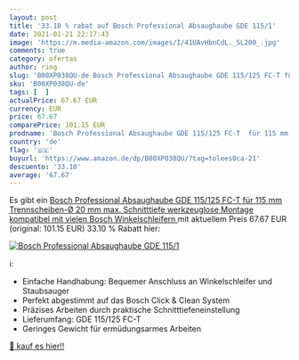 ```yaml
---
layout: post
title: '33.10 % rabat auf Bosch Professional Absaughaube GDE 115/1'
date: 2021-01-21 22:17:43
image: 'https://m.media-amazon.com/images/I/41UAvHbnCdL._SL200_.jpg'
comments: true
category: ofertas
author: ring
slug: 'B00XP038QU-de Bosch Professional Absaughaube GDE 115/125 FC-T für 115 mm...'
sku: 'B00XP038QU-de'
tags: [  ]
actualPrice: 67.67 EUR
currency: EUR
price: 67.67
comparePrice: 101.15 EUR
prodname: 'Bosch Professional Absaughaube GDE 115/125 FC-T  für 115 mm Trennscheiben-Ø  20 mm max. Schnitttiefe  werkzeuglose Montage  kompatibel mit vielen Bosch Winkelschleifern '
country: 'de'
flag: '🇩🇪'
buyurl: 'https://www.amazon.de/dp/B00XP038QU/?tag=tolees0ca-21'
descuento: '33.10'
average: '67.67'
---
```


Es gibt ein [Bosch Professional Absaughaube GDE 115/125 FC-T  für 115 mm Trennscheiben-Ø  20 mm max. Schnitttiefe  werkzeuglose Montage  kompatibel mit vielen Bosch Winkelschleifern ](https://www.amazon.de/dp/B00XP038QU/?tag=tolees0ca-21) mit aktuellem Preis 67.67 EUR (original: 101.15 EUR) 33.10 % Rabatt hier:

[![Bosch Professional Absaughaube GDE 115/1](https://m.media-amazon.com/images/I/41UAvHbnCdL._SL200_.jpg)](https://www.amazon.de/dp/B00XP038QU/?tag=tolees0ca-21)

ℹ️:

- Einfache Handhabung: Bequemer Anschluss an Winkelschleifer und Staubsauger
- Perfekt abgestimmt auf das Bosch Click & Clean System
- Präzises Arbeiten durch praktische Schnitttiefeneinstellung
- Lieferumfang: GDE 115/125 FC-T
- Geringes Gewicht für ermüdungsarmes Arbeiten

[🛒 kauf es hier!!](https://www.amazon.de/dp/B00XP038QU/?tag=tolees0ca-21)

